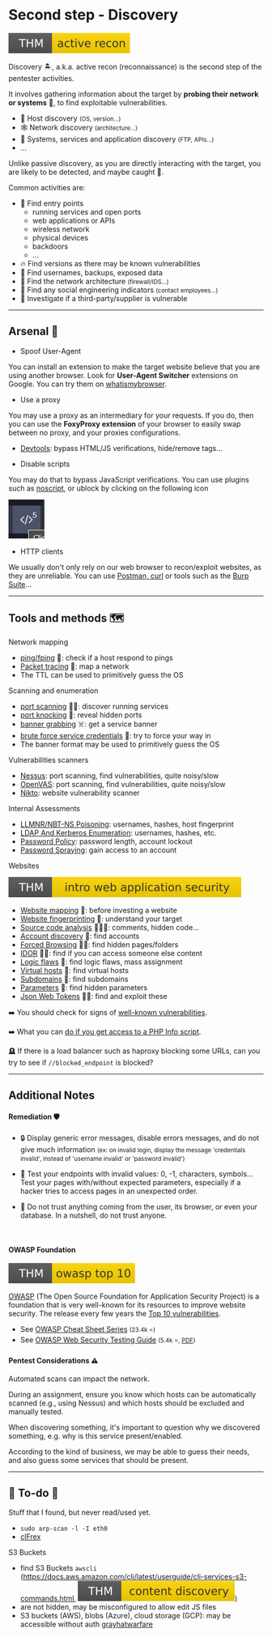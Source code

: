 # Second step - Discovery

[![activerecon](../../_badges/thm/activerecon.svg)](https://tryhackme.com/room/activerecon)

<div class="row row-cols-lg-2"><div>

Discovery 🏝️, a.k.a. active recon (reconnaissance) is the second step of the pentester activities.

It involves gathering information about the target by **probing their network or systems** 🛶️, to find exploitable vulnerabilities.

* 🎯 Host discovery <small>(OS, version...)</small>
* 🕸️ Network discovery <small>(architecture...)</small>
* 🧭 Systems, services and application discovery <small>(FTP, APIs...)</small>
* ...

Unlike passive discovery, as you are directly interacting with the target, you are likely to be detected, and maybe caught 🚓.
</div><div>

Common activities are:

* 🚪 Find entry points
  * running services and open ports
  * web applications or APIs
  * wireless network
  * physical devices
  * backdoors
  * ...
* 🔥 Find versions as there may be known vulnerabilities
* 🔑 Find usernames, backups, exposed data
* 🥅 Find the network architecture <small>(firewall/IDS...)</small>
* 💃 Find any social engineering indicators <small>(contact employees...)</small>
* 🌿 Investigate if a third-party/supplier is vulnerable
</div></div>

<hr class="sep-both">

## Arsenal 🌱

<div class="row row-cols-lg-2"><div>

* Spoof User-Agent

You can install an extension to make the target website believe that you are using another browser. Look for **User-Agent Switcher** extensions on Google. You can try them on [whatismybrowser](https://www.whatismybrowser.com/).

* Use a proxy

You may use a proxy as an intermediary for your requests. If you do, then you can use the **FoxyProxy extension** of your browser to easily swap between no proxy, and your proxies configurations.

* [Devtools](/programming-languages/web/_general/index.md#-developer-tools-devtools-): bypass HTML/JS verifications, hide/remove tags...
</div><div>

* Disable scripts

You may do that to bypass JavaScript verifications. You can use plugins such as [noscript](https://noscript.net/), or ublock by clicking on the following icon

![ublock_disable_scripts](_images/ublock_disable_scripts.png)

* HTTP clients

We usually don't only rely on our web browser to recon/exploit websites, as they are unreliable. You can use [Postman, curl](/programming-languages/others/apis/_general/index.md#query-an-api) or tools such as the [Burp Suite](/cybersecurity/red-team/tools/utilities/proxies/burp/index.md)...

</div></div>

<hr class="sep-both">

## Tools and methods 🗺️

<div class="row row-cols-lg-2"><div>

Network mapping

* [ping/fping](/cybersecurity/red-team/s2.discovery/techniques/network/ping.md) 🥅: check if a host respond to pings
* [Packet tracing](/cybersecurity/red-team/s2.discovery/techniques/network/trace.md) 🥅: map a network
* The TTL can be used to primitively guess the OS

Scanning and enumeration

* [port scanning](/cybersecurity/red-team/s2.discovery/techniques/network/port_scanning.md) 🚪🔥: discover running services
* [port knocking](/cybersecurity/red-team/s2.discovery/techniques/network/port_knocking.md) 🚪: reveal hidden ports
* [banner grabbing](/cybersecurity/red-team/s2.discovery/techniques/network/banner_grabbing.md) ☠️: get a service banner
* [brute force service credentials](/cybersecurity/red-team/s2.discovery/techniques/network/auth.md) 🚪: try to force your way in
* The banner format may be used to primitively guess the OS

Vulnerabilities scanners

* [Nessus](/cybersecurity/red-team/tools/scanners/vulns/nessus.md): port scanning, find vulnerabilities, quite noisy/slow
* [OpenVAS](/cybersecurity/red-team/tools/scanners/vulns/openvas.md): port scanning, find vulnerabilities, quite noisy/slow
* [Nikto](/cybersecurity/red-team/tools/scanners/web/nikto.md): website vulnerability scanner

Internal Assessments

* [LLMNR/NBT-NS Poisoning](/cybersecurity/red-team/s2.discovery/techniques/network/poisoning.md): usernames, hashes, host fingerprint
* [LDAP And Kerberos Enumeration](/operating-systems/cloud/active-directory/security/index.md#ad-pentester-notes-): usernames, hashes, etc.
* [Password Policy](/cybersecurity/red-team/s2.discovery/techniques/passwords/policy.md): password length, account lockout
* [Password Spraying](/cybersecurity/red-team/s2.discovery/techniques/passwords/spraying.md): gain access to an account
</div><div>

Websites

[![introwebapplicationsecurity](../../_badges/thm/introwebapplicationsecurity.svg)](https://tryhackme.com/room/introwebapplicationsecurity)

* [Website mapping](/cybersecurity/red-team/s2.discovery/techniques/websites/mapping.md) 🧭: before investing a website
* [Website fingerprinting](/cybersecurity/red-team/s2.discovery/techniques/websites/fingerprint.md) 🧭: understand your target
* [Source code analysis](/cybersecurity/red-team/s2.discovery/techniques/websites/sanalysis.md) 🚪🔥🔑: comments, hidden code...
* [Account discovery](/cybersecurity/red-team/s2.discovery/techniques/websites/account.md) 🔑: find accounts
* [Forced Browsing](/cybersecurity/red-team/s2.discovery/techniques/websites/forced_browsing.md) 🚪🔑: find hidden pages/folders
* [IDOR](/cybersecurity/red-team/s2.discovery/techniques/websites/idor.md) 🚪🔑: find if you can access someone else content
* [Logic flaws](/cybersecurity/red-team/s2.discovery/techniques/websites/logic_flaws.md) 🚪: find logic flaws, mass assignment
* [Virtual hosts](/cybersecurity/red-team/s2.discovery/techniques/websites/vhosts.md) 🚪: find virtual hosts
* [Subdomains](/cybersecurity/red-team/s2.discovery/techniques/websites/subdomains.md) 🚪: find subdomains
* [Parameters](/cybersecurity/red-team/s2.discovery/techniques/websites/parameters.md) 🚪: find hidden parameters
* [Json Web Tokens](/cybersecurity/red-team/s2.discovery/techniques/passwords/jwt.md) 🚪🔑: find and exploit these

➡️ You should check for signs of [well-known vulnerabilities](/cybersecurity/red-team/s3.exploitation/index.md#common-vulnerabilities-).

➡️ What you can [do if you get access to a PHP Info script](/cybersecurity/red-team/s2.discovery/techniques/websites/php_info.md).

🪦 If there is a load balancer such as haproxy blocking some URLs, can you try to see if `//blocked_endpoint` is blocked?
</div></div>

<hr class="sep-both">

## Additional Notes

<div class="row row-cols-lg-2"><div>

#### Remediation 🛡️

<p></p>

* 🔒 Display generic error messages, disable errors messages, and do not give much information <small>(ex: on invalid login, display the message 'credentials invalid', instead of 'username invalid' or 'password invalid')</small>

* 🚧 Test your endpoints with invalid values: 0, -1, characters, symbols... Test your pages with/without expected parameters, especially if a hacker tries to access pages in an unexpected order.

* 🔫 Do not trust anything coming from the user, its browser, or even your database. In a nutshell, do not trust anyone.

<br>

#### OWASP Foundation

[![owasptop10](../../_badges/thm/owasptop10.svg)](https://tryhackme.com/room/owasptop10)

[OWASP](https://owasp.org/) (The Open Source Foundation for Application Security Project) is a foundation that is very well-known for its resources to improve website security. The release every few years the [Top 10 vulnerabilities](https://owasp.org/Top10/).

* See [OWASP Cheat Sheet Series](https://cheatsheetseries.owasp.org/) <small>(23.4k ⭐)</small>
* See [OWASP Web Security Testing Guide](https://owasp.org/www-project-web-security-testing-guide/) <small>(5.4k ⭐, [PDF](https://github.com/OWASP/wstg/releases/download/v4.2/wstg-v4.2.pdf))</small>

</div><div>

#### Pentest Considerations ⚠️

Automated scans can impact the network.

During an assignment, ensure you know which hosts can be automatically scanned (e.g., using Nessus) and which hosts should be excluded and manually tested.

When discovering something, it's important to question why we discovered something, e.g. why is this service present/enabled.

According to the kind of business, we may be able to guess their needs, and also guess some services that should be present.
</div></div>

<hr class="sep-both">

## 👻 To-do 👻

Stuff that I found, but never read/used yet.

<div class="row row-cols-lg-2"><div>

* `sudo arp-scan -l -I eth0`
* [clFrex](https://cifrex.org/)

S3 Buckets

* find S3 Buckets `awscli` (https://docs.aws.amazon.com/cli/latest/userguide/cli-services-s3-commands.html, [![contentdiscovery](../../_badges/thm/contentdiscovery.svg)](https://tryhackme.com/room/contentdiscovery))
* are not hidden, may be misconfigured to allow edit JS files
* S3 buckets (AWS), blobs (Azure), cloud storage (GCP): may be accessible without auth [grayhatwarfare](https://buckets.grayhatwarfare.com/)
</div><div>
</div></div>